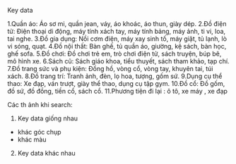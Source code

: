 Key data

1.Quần áo: Áo sơ mi, quần jean, váy, áo khoác, áo thun, giày dép.
2.Đồ điện tử: Điện thoại di động, máy tính xách tay, máy tính bảng, máy ảnh, ti vi, loa, tai nghe.
3.Đồ gia dụng: Nồi cơm điện, máy xay sinh tố, máy giặt, tủ lạnh, lò vi sóng, quạt.
4.Đồ nội thất: Bàn ghế, tủ quần áo, giường, kệ sách, bàn học, ghế sofa.
5.Đồ chơi: Đồ chơi trẻ em, trò chơi điện tử, sách truyện, búp bê, mô hình xe.
6.Sách cũ: Sách giáo khoa, tiểu thuyết, sách tham khảo, tạp chí.
7.Đồ trang sức và phụ kiện: Đồng hồ, vòng cổ, vòng tay, khuyên tai, túi xách.
8.Đồ trang trí: Tranh ảnh, đèn, lọ hoa, tượng, gốm sứ.
9.Dụng cụ thể thao: Xe đạp, ván trượt, giày thể thao, dụng cụ tập gym.
10.Đồ cổ: Đồ gốm, đồ sứ, đồ đồng, tiền cổ, sách cổ.
11.Phương tiện đi lại : ô tô, xe máy , xe đạp


Các th ảnh khi search:
1. Key data giống nhau
- khác góc chụp 
- khác màu
2. Key data khác nhau